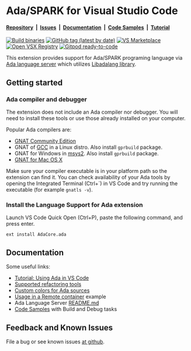 # Ada/SPARK for Visual Studio Code

#### [Repository](https://github.com/AdaCore/ada_language_server)&nbsp;&nbsp;|&nbsp;&nbsp;[Issues](https://github.com/AdaCore/ada_language_server/issues)&nbsp;&nbsp;|&nbsp;&nbsp;[Documentation](https://github.com/AdaCore/ada_language_server/blob/master/integration/vscode/ada/README.md#documentation)&nbsp;&nbsp;|&nbsp;&nbsp;[Code Samples](https://github.com/AdaCore/ada_language_server/tree/master/integration/vscode/Code%20Samples)&nbsp;&nbsp;|&nbsp;&nbsp;[Tutorial](https://github.com/AdaCore/ada_language_server/wiki/Getting-Started)


[![Build binaries](https://github.com/AdaCore/ada_language_server/workflows/Build%20binaries/badge.svg)](https://github.com/AdaCore/ada_language_server/actions)
[![GitHub tag (latest by date)](https://img.shields.io/github/v/tag/AdaCore/ada_language_server)](https://github.com/AdaCore/ada_language_server/releases)
[![VS Marketplace](https://img.shields.io/visual-studio-marketplace/v/adacore.ada?label=VS%20Marketplace)](https://marketplace.visualstudio.com/items?itemName=AdaCore.ada)
[![Open VSX Registry](https://img.shields.io/open-vsx/v/AdaCore/ada?label=Open%20VSX)](https://open-vsx.org/extension/AdaCore/ada)
[![Gitpod ready-to-code](https://img.shields.io/badge/Gitpod-ready--to--code-blue?logo=gitpod)](https://gitpod.io/#https://github.com/AdaCore/ada_language_server/tree/edge)

This extension provides support for Ada/SPARK programing language via
[Ada language server](https://github.com/AdaCore/ada_language_server)
which utilizes
[Libadalang library](https://github.com/AdaCore/libadalang).

## Getting started

### Ada compiler and debugger
The extension does not include an Ada compiler nor debugger. You will need to install these tools or use those already installed on your computer.

Popular Ada compilers are:
 * [GNAT Community Edition](https://www.adacore.com/download/more)
 * GNAT of [GCC](https://gcc.gnu.org/) in a Linux distro. Also install `gprbuild` package.
 * GNAT for Windows in [msys2](https://www.msys2.org/). Also install `gprbuild` package.
 * [GNAT for Mac OS X](https://sourceforge.net/projects/gnuada/files/GNAT_GCC%20Mac%20OS%20X/)

Make sure your compiler executable is in your platform path so the extension can find it. You can check availability of your Ada tools by opening the Integrated Terminal (Ctrl+\`) in VS Code and try running the executable (for example `gnatls -v`).

### Install the Language Support for Ada extension

Launch VS Code Quick Open (Ctrl+P), paste the following command, and press enter.

    ext install AdaCore.ada

## Documentation

Some useful links:
 * [Tutorial: Using Ada in VS Code](https://github.com/AdaCore/ada_language_server/wiki/Getting-Started)
 * [Supported refactoring tools](https://github.com/AdaCore/ada_language_server/blob/master/doc/refactoring_tools.md)
 * [Custom colors for Ada sources](https://github.com/AdaCore/ada_language_server/wiki/Custom-colors-in-VS-Code)
 * [Usage in a Remote container](https://github.com/AdaCore/ada_language_server/tree/master/integration/vscode/Code%20Samples/docker) example
 * Ada Language Server [README.md](https://github.com/AdaCore/ada_language_server/blob/master/README.md)
 * [Code Samples](https://github.com/AdaCore/ada_language_server/tree/master/integration/vscode/Code%20Samples) with Build and Debug tasks


## Feedback and Known Issues

File a bug or see known issues [at github](https://github.com/AdaCore/ada_language_server/issues/).

